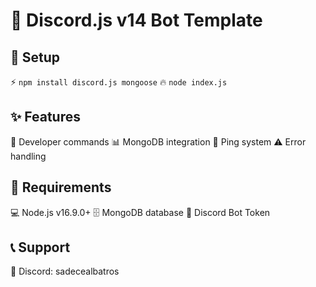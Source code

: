 # 🤖 Discord.js v14 Bot Template

## 🚀 Setup
⚡ ```npm install discord.js mongoose```
🔥 ```node index.js```

## ✨ Features
👑 Developer commands
📊 MongoDB integration
🔄 Ping system
⚠️ Error handling

## 📌 Requirements
💻 Node.js v16.9.0+
🗄️ MongoDB database
🔑 Discord Bot Token

## 📞 Support
💬 Discord: sadecealbatros
